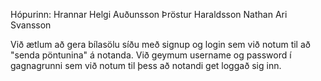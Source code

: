 Hópurinn:
Hrannar Helgi Auðunsson
Þröstur Haraldsson
Nathan Ari Svansson

Við ætlum að gera bílasölu síðu með signup og login sem við notum til að "senda pöntunina" á notanda.
Við geymum username og password í gagnagrunni sem við notum til þess að notandi get loggað sig inn.
